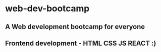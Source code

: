 # web-dev-bootcamp

## A Web development bootcamp for everyone
## Frontend development - HTML CSS JS REACT :)  
